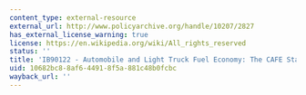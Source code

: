 ```yaml
---
content_type: external-resource
external_url: http://www.policyarchive.org/handle/10207/2827
has_external_license_warning: true
license: https://en.wikipedia.org/wiki/All_rights_reserved
status: ''
title: 'IB90122 - Automobile and Light Truck Fuel Economy: The CAFE Standards.'
uid: 10682bc8-8af6-4491-8f5a-881c48b0fcbc
wayback_url: ''
---
```

